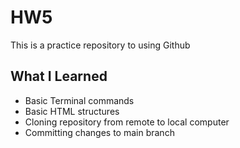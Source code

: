 # HW5

This is a practice repository to using Github

## What I Learned
- Basic Terminal commands
- Basic HTML structures
- Cloning repository from remote to local computer
- Committing changes to main branch


